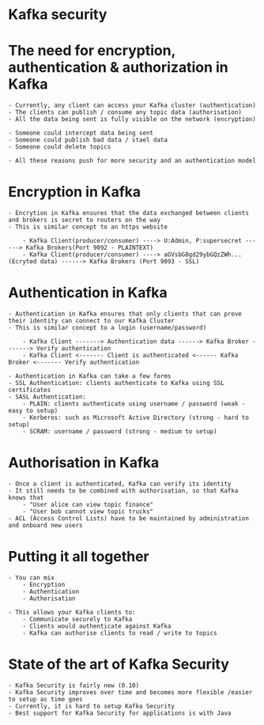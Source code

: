 # Kafka security

# The need for encryption, authentication & authorization in Kafka

	- Currently, any client can access your Kafka cluster (authentication)
	- The clients can publish / consume any topic data (authorisation)
	- All the data being sent is fully visible on the network (encryption)

	- Someone could intercept data being sent
	- Someone could publish bad data / stael data
	- Someone could delete topics

	- All these reasons push for more security and an authentication model

# Encryption in Kafka

	- Encrytion in Kafka ensures that the data exchanged between clients and brokers is secret to routers on the way
	- This is similar concept to an https website

		- Kafka Client(producer/consumer) ----> U:Admin, P:supersecret ------> Kafka Brokers(Port 9092 - PLAINTEXT)
		- Kafka Client(producer/consumer) ----> aGVsbG8gd29ybGQzZWh...(Ecryted data) ------> Kafka Brokers (Port 9093 - SSL)

# Authentication in Kafka

	- Authentication in Kafka ensures that only clients that can prove their identity can connect to our Kafka Cluster
	- This is similar concept to a login (username/password)

		- Kafka Client -------> Authentication data ------> Kafka Broker -------> Verify authentication
		- Kafka Client <------- Client is authenticated <------ Kafka Broker <------- Verify authentication

	- Authentication in Kafka can take a few forms
	- SSL Authentication: clients authenticate to Kafka using SSL certificates
	- SASL Authentication:
		- PLAIN: clients authenticate using username / password (weak - easy to setup)
		- Kerberos: such as Microsoft Active Directory (strong - hard to setup)
		- SCRAM: username / password (strong - medium to setup)

# Authorisation in Kafka

	- Once a client is authenticated, Kafka can verify its identity
	- It still needs to be combined with authorisation, so that Kafka knows that
		- "User alice can view topic finance"
		- "User bob cannot view topic trucks"
	- ACL (Access Control Lists) have to be maintained by administration and onboard new users

# Putting it all together

	- You can mix
		- Encryption
		- Authentication
		- Authorisation

	- This allows your Kafka clients to:
		- Communicate securely to Kafka
		- Clients would authenticate against Kafka
		- Kafka can authorise clients to read / write to topics

# State of the art of Kafka Security

	- Kafka Security is fairly new (0.10)
	- Kafka Security improves over time and becomes more flexible /easier to setup as time goes
	- Currently, it is hard to setup Kafka Security
	- Best support for Kafka Security for applications is with Java



